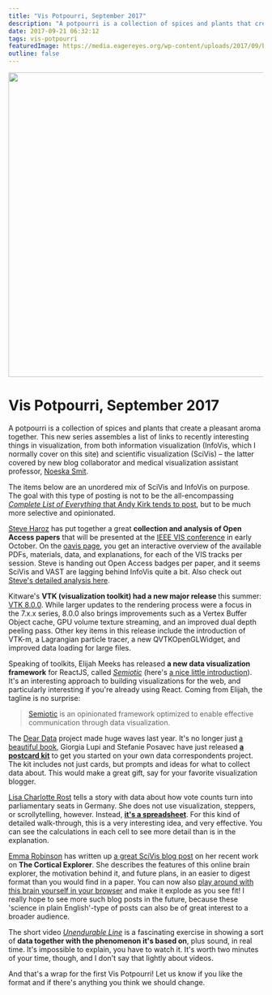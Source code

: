 ```yaml
---
title: "Vis Potpourri, September 2017"
description: "A potpourri is a collection of spices and plants that create a pleasant aroma together. This new series assembles a list of links to recently interesting things in visualization, from both information visualization (InfoVis, which I normally cover on this site) and scientific visualization (SciVis) – the latter covered by new blog collaborator and medical visualization assistant professor, Noeska Smit."
date: 2017-09-21 06:32:12
tags: vis-potpourri
featuredImage: https://media.eagereyes.org/wp-content/uploads/2017/09/brainsplode-big.jpg
outline: false
---
```


<p align="center"><img src="https://media.eagereyes.org/wp-content/uploads/2017/09/brainsplode-big.jpg" width="755" height="600" /></p>

# Vis Potpourri, September 2017

A potpourri is a collection of spices and plants that create a pleasant aroma together. This new series assembles a list of links to recently interesting things in visualization, from both information visualization (InfoVis, which I normally cover on this site) and scientific visualization (SciVis) – the latter covered by new blog collaborator and medical visualization assistant professor, <a href="http://noeskasmit.com">Noeska Smit</a>. 

The items below are an unordered mix of SciVis and InfoVis on purpose. The goal with this type of posting is not to be the all-encompassing <a href="http://www.visualisingdata.com/blog/"><em>Complete List of Everything</em> that Andy Kirk tends to post</a>, but to be much more selective and opinionated.

<a href="http://steveharoz.com/">Steve Haroz</a> has put together a great <strong>collection and analysis of Open Access papers</strong> that will be presented at the <a href="http://ieeevis.org">IEEE VIS conference</a> in early October. On the <a href="http://oavis.steveharoz.com/">oavis page</a>, you get an interactive overview of the available PDFs, materials, data, and explanations, for each of the VIS tracks per session. Steve is handing out Open Access badges per paper, and it seems SciVis and VAST are lagging behind InfoVis quite a bit. Also check out <a href="http://steveharoz.com/blog/2017/open-access-vis/">Steve's detailed analysis here</a>.

Kitware's <strong>VTK (visualization toolkit) had a new major release </strong>this summer: <a href="https://blog.kitware.com/vtk-8-0-0/">VTK 8.0.0</a>. While larger updates to the rendering process were a focus in the 7.x.x series, 8.0.0 also brings improvements such as a Vertex Buffer Object cache, GPU volume texture streaming, and an improved dual depth peeling pass. Other key items in this release include the introduction of VTK-m, a Lagrangian particle tracer, a new QVTKOpenGLWidget, and improved data loading for large files.

Speaking of toolkits, Elijah Meeks has released <strong>a new data visualization framework</strong> for ReactJS, called <em><a href="https://emeeks.github.io/semiotic/">Semiotic</a></em> (here's <a href="https://medium.com/@Elijah_Meeks/introducing-semiotic-for-data-visualization-88dc3c6b6926">a nice little introduction</a>). It's an interesting approach to building visualizations for the web, and particularly interesting if you're already using React. Coming from Elijah, the tagline is no surprise:

>	<a href="https://github.com/emeeks/semiotic">Semiotic</a> is an opinionated framework optimized to enable effective communication through data visualization.

The <a href="http://www.dear-data.com/theproject">Dear Data</a> project made huge waves last year. It's no longer just <a href="/blog/2016/review-lupi-posavec-dear-data">a beautiful book</a>, Giorgia Lupi and Stefanie Posavec have just released <strong><a href="https://www.amazon.com/Dear-Data-Postcard-Kit-Friends/dp/1616896329/">a postcard kit</a></strong> to get you started on your own data correspondents project. The kit includes not just cards, but prompts and ideas for what to collect data about. This would make a great gift, say for your favorite visualization blogger.

<a href="http://lisacharlotterost.de">Lisa Charlotte Rost</a> tells a story with data about how vote counts turn into parliamentary seats in Germany. She does not use visualization, steppers, or scrollytelling, however. Instead, <strong><a href="https://docs.google.com/spreadsheets/d/1KfKD50omvygNQwzuxGbJxSvkEtdMnQBOoiXtX-INNSI/edit#gid=1521048770">it's a spreadsheet</a></strong>. For this kind of detailed walk-through, this is a very interesting idea, and very effective. You can see the calculations in each cell to see more detail than is in the explanation.

<a href="https://emmarobinson01.com/">Emma Robinson</a> has written up <a href="https://emmarobinson01.com/2017/08/05/the-cortical-explorer-a-web-based-user-interface-for-the-exploration-of-the-human-cerebral-cortex/">a great SciVis blog post</a> on her recent work on <strong>The Cortical Explorer</strong>. She describes the features of this online brain explorer, the motivation behind it, and future plans, in an easier to digest format than you would find in a paper. You can now also <a href="http://www.corticalexplorer.com/">play around with this brain yourself in your browser</a> and make it explode as you see fit! I really hope to see more such blog posts in the future, because these 'science in plain English'-type of posts can also be of great interest to a broader audience.

The short video <em><a href="https://www.youtube.com/watch?v=UTdhq3cbY00">Unendurable Line</a></em> is a fascinating exercise in showing a sort of <strong>data together with the phenomenon it's based on</strong>, plus sound, in real time. It's impossible to explain, you have to watch it. It's worth two minutes of your time, though, and I don't say that lightly about videos.

And that's a wrap for the first Vis Potpourri! Let us know if you like the format and if there's anything you think we should change.


<PostedBy />


